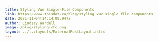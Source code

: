 ```yaml
---
title: Styling Vue Single-File Components
link: https://www.thisdot.co/blog/styling-vue-single-file-components
date: 2021-11-04T14:14:09.947Z
author: Lindsay Wardell
image: /blog/styling-sfc.png
layout: ../../layouts/ExternalPostLayout.astro
---
```

